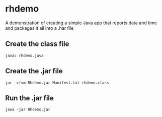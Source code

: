 # rhdemo
A demonstration of creating a simple Java app that reports data and time and packages it all into a .har file

## Create the class file

```
javac rhdemo.java  
```

## Create the .jar file

```
jar -cfvm Rhdemo.jar Manifest.txt rhdemo.class
```

## Run the .jar file

```
java -jar Rhdemo.jar 
```

